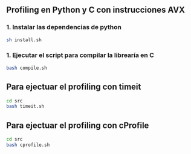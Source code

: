 
##  Profiling en Python y C con instrucciones AVX

### 1. Instalar las dependencias de python

```bash
sh install.sh
```

### 1. Ejecutar el script para compilar la librearía en C 

```bash
bash compile.sh
```

## Para ejectuar el profiling con timeit
```bash
cd src
bash timeit.sh
```

## Para ejectuar el profiling con cProfile
```bash
cd src
bash cprofile.sh
```